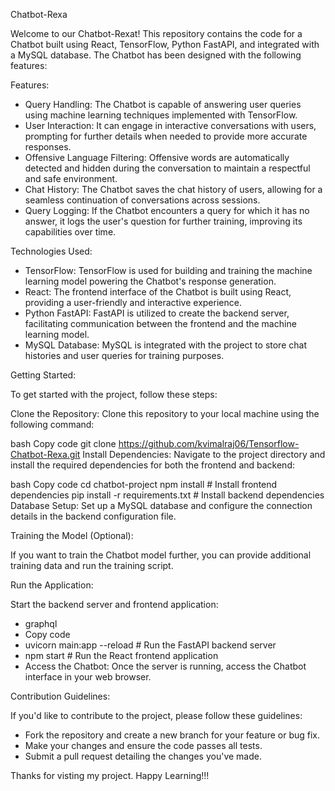 Chatbot-Rexa

Welcome to our Chatbot-Rexat! This repository contains the code for a Chatbot built using React, TensorFlow, Python FastAPI, and integrated with a MySQL database. The Chatbot has been designed with the following features:

Features:

- Query Handling: The Chatbot is capable of answering user queries using machine learning techniques implemented with TensorFlow.
- User Interaction: It can engage in interactive conversations with users, prompting for further details when needed to provide more accurate responses.
- Offensive Language Filtering: Offensive words are automatically detected and hidden during the conversation to maintain a respectful and safe environment.
- Chat History: The Chatbot saves the chat history of users, allowing for a seamless continuation of conversations across sessions.
- Query Logging: If the Chatbot encounters a query for which it has no answer, it logs the user's question for further training, improving its capabilities over time.

Technologies Used:

- TensorFlow: TensorFlow is used for building and training the machine learning model powering the Chatbot's response generation.
- React: The frontend interface of the Chatbot is built using React, providing a user-friendly and interactive experience.
- Python FastAPI: FastAPI is utilized to create the backend server, facilitating communication between the frontend and the machine learning model.
- MySQL Database: MySQL is integrated with the project to store chat histories and user queries for training purposes.

Getting Started:

To get started with the project, follow these steps:

Clone the Repository: Clone this repository to your local machine using the following command:

bash
Copy code
git clone https://github.com/kvimalraj06/Tensorflow-Chatbot-Rexa.git
Install Dependencies: Navigate to the project directory and install the required dependencies for both the frontend and backend:

bash
Copy code
cd chatbot-project
npm install          # Install frontend dependencies
pip install -r requirements.txt   # Install backend dependencies
Database Setup: Set up a MySQL database and configure the connection details in the backend configuration file.

Training the Model (Optional): 

If you want to train the Chatbot model further, you can provide additional training data and run the training script.

Run the Application: 

Start the backend server and frontend application:
- graphql
- Copy code
- uvicorn main:app --reload    # Run the FastAPI backend server
- npm start                     # Run the React frontend application
- Access the Chatbot: Once the server is running, access the Chatbot interface in your web browser.

Contribution Guidelines:

If you'd like to contribute to the project, please follow these guidelines:

- Fork the repository and create a new branch for your feature or bug fix.
- Make your changes and ensure the code passes all tests.
- Submit a pull request detailing the changes you've made.

Thanks for visting my project. Happy Learning!!!
